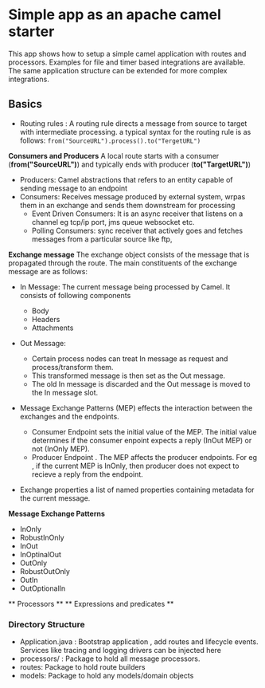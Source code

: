 # Simple app as an apache camel starter
This app shows how to setup a simple camel application with routes and processors. Examples for file and timer based integrations are available. The same application structure can be extended for more complex integrations.

## Basics

- Routing rules : A routing rule directs a message from source to target with intermediate processing. a typical syntax for the routing rule is as follows:
```from("SourceURL").process().to("TergetURL")```

**Consumers and Producers**
A local route starts with a consumer (**from("SourceURL")**) and typically ends with producer (**to("TargetURL")**)
- Producers: Camel abstractions that refers to an entity capable of sending message to an endpoint
- Consumers: Receives message produced by external system, wrpas them in an exchange and sends them downstream for processing
    - Event Driven Consumers: It is an async receiver that listens on a channel eg tcp/ip port, jms queue websocket etc. 
    - Polling Consumers: sync receiver that actively goes and fetches messages from a particular source like ftp, 

**Exchange message**
The exchange object consists of the message that is propagated through the route. The main constituents of the exchange message are as follows:

- In Message: The current message being processed by Camel. It consists of following components
	- Body
	- Headers
	- Attachments

- Out Message: 
	- Certain process nodes can treat In message as request and process/transform them. 
	- This transformed message is then set as the Out message. 
	- The old In message is discarded and the Out message is moved to the In message slot.

- Message Exchange Patterns (MEP) effects the interaction between the exchanges and the endpoints.
	- Consumer Endpoint sets the initial value of the MEP. The initial value determines if the consumer enpoint expects a reply (InOut MEP) or not (InOnly MEP).
	- Producer Endpoint . The MEP affects the producer endpoints. For eg , if the current MEP is InOnly, then producer does not expect to recieve a reply from the endpoint.

- Exchange properties a list of named properties containing metadata for the current message.


**Message Exchange Patterns**
- InOnly
- RobustInOnly
- InOut
- InOptinalOut
- OutOnly
- RobustOutOnly
- OutIn
- OutOptionalIn

** Processors **
** Expressions and predicates **


### Directory Structure
- Application.java : Bootstrap application , add routes and lifecycle events. Services like tracing and logging drivers can be injected here
- processors/ : Package to hold all message processors.
- routes: Package to hold route builders
- models: Package to hold any models/domain objects